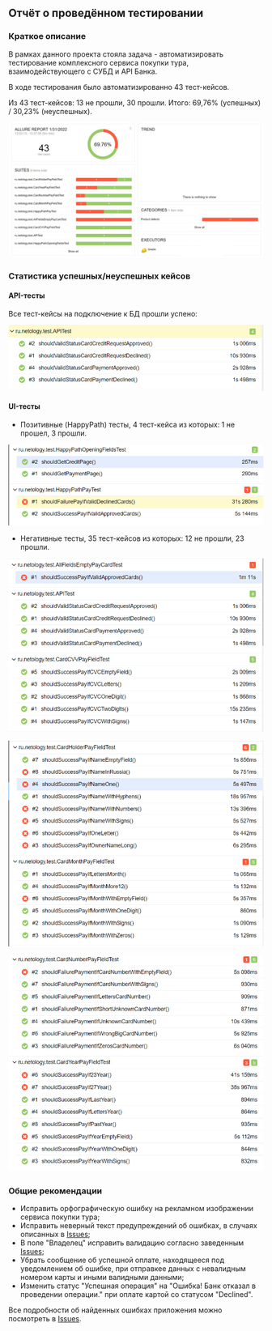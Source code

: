 ## Отчёт о проведённом тестировании

### Краткое описание

В рамках данного проекта стояла задача - автоматизировать тестирование комплексного сервиса покупки тура, взаимодействующего с СУБД и API Банка.

В ходе тестирования было автоматизированно 43 тест-кейсов. 

Из 43  тест-кейсов: 13 не прошли, 30 прошли. Итого: 69,76% (успешных) / 30,23% (неуспешных). 

![](./AllReport.jpg)

### Статистика успешных/неуспешных кейсов

#### API-тесты 

Все тест-кейсы на подключение к БД прошли успено: 

![](./API.PNG)

#### UI-тесты 

- Позитивные (HappyPath) тесты, 4 тест-кейса из которых: 1 не прошел, 3 прошли.

![](./HappyPath.PNG)

- Негативные тесты, 35 тест-кейсов из которых: 12 не прошли, 23 прошли.

![](./NegativeTests1.PNG)

![](./NegativeTests2.PNG)

![](./NegativeTests3.PNG)


### Общие рекомендации

- Исправить орфографическую ошибку на рекламном изображении сервиса покупки тура;
- Исправить неверный текст предупреждений об ошибках, в случаях описанных в [Issues](https://github.com/ller4ik/work/issues);
- В поле "Владелец" исправить валидацию согласно заведенным [Issues](https://github.com/ller4ik/work/issues);
- Убрать сообщение об успешной оплате, находящееся под уведомлением об ошибке, при отправкее данных с невалидным номером карты и иными валидными данными;
- Изменить статус "Успешная операция" на "Ошибка! Банк отказал в проведении операции." при оплате картой со статусом "Declined".

Все подробности об найденных ошибках приложения можно посмотреть в [Issues](https://github.com/ller4ik/work/issues).
